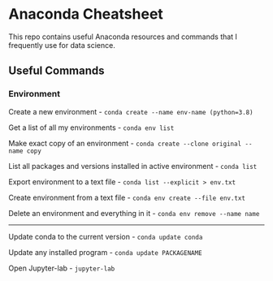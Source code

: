# Anaconda Cheatsheet
This repo contains useful Anaconda resources and commands that I frequently use for data science.

## Useful Commands

### Environment
Create a new environment - `conda create --name env-name (python=3.8)`

Get a list of all my environments - `conda env list`

Make exact copy of an environment - `conda create --clone original --name copy`

List all packages and versions installed in active environment - `conda list`

Export environment to a text file - `conda list --explicit > env.txt`

Create environment from a text file - `conda env create --file env.txt`

Delete an environment and everything in it - `conda env remove --name name`

<hr>

Update conda to the current version - `conda update conda`

Update any installed program - `conda update PACKAGENAME`

Open Jupyter-lab - `jupyter-lab`
